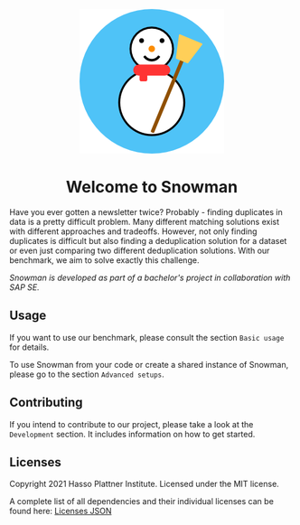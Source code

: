 <p align="center">
  <img alt="logo" src="assets/V2-256.png" />
</p>
<h1 align="center">Welcome to Snowman</h1>

Have you ever gotten a newsletter twice? Probably - finding duplicates in data is a pretty difficult problem. Many
different matching solutions exist with different approaches and tradeoffs. However, not only finding duplicates is difficult
but also finding a deduplication solution for a dataset or even just comparing two different deduplication solutions.
With our benchmark, we aim to solve exactly this challenge.

_Snowman is developed as part of a bachelor's project in collaboration with SAP SE._

## Usage

If you want to use our benchmark, please consult the section `Basic usage` for details.

To use Snowman from your code or create a shared instance of Snowman, please go to the section `Advanced setups`.

## Contributing

If you intend to contribute to our project, please take a look at the `Development` section.
It includes information on how to get started.

## Licenses

Copyright 2021 Hasso Plattner Institute. Licensed under the MIT license.

A complete list of all dependencies and their individual licenses can be found here: [Licenses JSON](./licenses.json)
